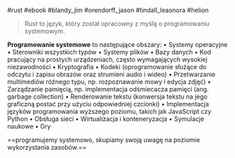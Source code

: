 #rust #ebook #blandy_jim 
#orendorff_jason
#tindall_leaonora
#helion 

> Rust to język, który został opracowny z myślą o programowaniu systemowym.

**Programowanie systemowe** to następujące obszary:
• Systemy operacyjne
• Sterowniki wszystkich typów
• Systemy plików
• Bazy danych
• Kod pracujący na prostych urządzeniach, często wymagających wysokiej niezawodności
• Kryptografia
• Kodeki (oprogramowanie służące do odczytu i zapisu obrazów oraz strumieni audio i wideo)
• Przetwarzanie multimediów różnego typu, np. rozpoznawanie mowy i edycja zdjęć)
• Zarządzanie pamięcią, np. implementacja odśmiecacza pamięci (ang. garbage collection)
• Renderowanie tekstu (konwersja tekstu na jego graficzną postać przy użyciu odpowiedniej czcionki)
• Implementacja języków programowania wyższego poziomu, takich jak JavaScript czy Python
• Obsługa sieci
• Wirtualizacja i konteneryzacja
• Symulacje naukowe
• Gry

==programujemy systemowo, skupiamy swoją uwagę na poziomie wykorzystania zasobów.==





